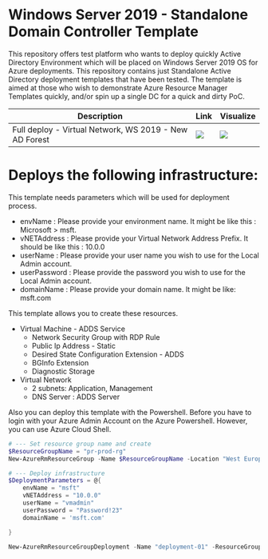 ﻿# Windows Server 2019 - Standalone Domain Controller Template

This repository offers test platform who wants to deploy quickly Active Directory Environment which will be placed on Windows Server 2019 OS for Azure deployments. This repository contains just Standalone Active Directory deployment templates that have been tested. The template is aimed at those who wish to demonstrate Azure Resource Manager Templates quickly, and/or spin up a single DC for a quick and dirty PoC.

Description | Link | Visualize
--- | --- | ---
Full deploy - Virtual Network, WS 2019 - New AD Forest  | <a href="https://portal.azure.com/#create/Microsoft.Template/uri/https%3A%2F%2Fraw.githubusercontent.com%2Fjamesvincent%2Fazure-dc-2019%2Fmaster%2Fazuredeploy.json" target="_blank"><img src="http://azuredeploy.net/deploybutton.png"/></a> | <a href="http://armviz.io/#/?load=https%3A%2F%2Fraw.githubusercontent.com%2Fjamesvincent%2Fazure-dc-2019%2Fmaster%2Fazuredeploy.json" target="_blank"><img src="http://armviz.io/visualizebutton.png"/></a>

 # Deploys the following infrastructure:

 This template needs parameters which will be used for deployment process.

* envName      : Please provide your environment name. It might be like this : Microsoft > msft.
* vNETAddress  : Please provide your Virtual Network Address Prefix. It should be like this : 10.0.0
* userName     : Please provide your user name you wish to use for the Local Admin account.
* userPassword : Please provide the password you wish to use for the Local Admin account.
* domainName   : Please provide your domain name. It might be like: msft.com

This template allows you to create these resources.

* Virtual Machine - ADDS Service
  * Network Security Group with RDP Rule
  * Public Ip Address - Static
  * Desired State Configuration Extension - ADDS
  * BGInfo Extension 
  * Diagnostic Storage
* Virtual Network
  * 2 subnets: Application, Management
  * DNS Server : ADDS Server


Also you can deploy this template with the Powershell. Before you have to login with your Azure Admin Account on the Azure Powershell. However, you can use Azure Cloud Shell.

```PowerShell
# --- Set resource group name and create
$ResourceGroupName = "pr-prod-rg"
New-AzureRmResourceGroup -Name $ResourceGroupName -Location "West Europe" -Force

# --- Deploy infrastructure
$DeploymentParameters = @{
    envName = "msft"
    vNETAddress = "10.0.0"
    userName = "vmadmin"
    userPassword = "Password!23"
    domainName = 'msft.com'

}

New-AzureRmResourceGroupDeployment -Name "deployment-01" -ResourceGroupName $ResourceGroupName -TemplateFile .\examples\example-linked-template.json @DeploymentParameters
```
